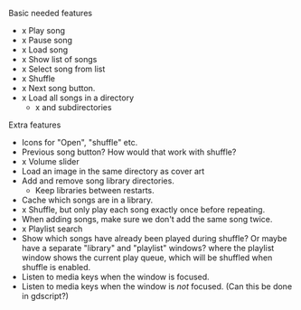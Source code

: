 Basic needed features
- x Play song
- x Pause song
- x Load song
- x Show list of songs
- x Select song from list
- x Shuffle
- x Next song button.
- x Load all songs in a directory
  - x and subdirectories

Extra features
- Icons for "Open", "shuffle" etc.
- Previous song button? How would that work with shuffle?
- x Volume slider
- Load an image in the same directory as cover art
- Add and remove song library directories.
	- Keep libraries between restarts.
- Cache which songs are in a library.
- x Shuffle, but only play each song exactly once before repeating.
- When adding songs, make sure we don't add the same song twice.
- x Playlist search
- Show which songs have already been played during shuffle? Or maybe have a separate "library" and "playlist" windows?
  where the playlist window shows the current play queue, which will be shuffled when shuffle is enabled.
- Listen to media keys when the window is focused.
- Listen to media keys when the window is _not_ focused. (Can this be done in gdscript?)